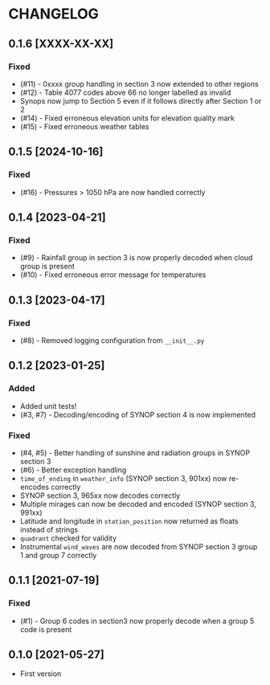 # CHANGELOG

## 0.1.6 [XXXX-XX-XX]

### Fixed

* (#11) - 0xxxx group handling in section 3 now extended to other regions
* (#12) - Table 4077 codes above 66 no longer labelled as invalid
* Synops now jump to Section 5 even if it follows directly after Section 1 or 2
* (#14) - Fixed erroneous elevation units for elevation quality mark
* (#15) - Fixed erroneous weather tables

## 0.1.5 [2024-10-16]

### Fixed

* (#16) - Pressures > 1050 hPa are now handled correctly

## 0.1.4 [2023-04-21]

### Fixed

* (#9) - Rainfall group in section 3 is now properly decoded when cloud group is present
* (#10) - Fixed erroneous error message for temperatures

## 0.1.3 [2023-04-17]

### Fixed

* (#8) - Removed logging configuration from `__init__.py`

## 0.1.2 [2023-01-25]

### Added

* Added unit tests!
* (#3, #7) - Decoding/encoding of SYNOP section 4 is now implemented

### Fixed

* (#4, #5) - Better handling of sunshine and radiation groups in SYNOP section 3
* (#6) - Better exception handling
* `time_of_ending` in `weather_info` (SYNOP section 3, 901xx) now re-encodes correctly
* SYNOP section 3, 965xx now decodes correctly
* Multiple mirages can now be decoded and encoded (SYNOP section 3, 991xx)
* Latitude and longitude in `station_position` now returned as floats instead of strings
* `quadrant` checked for validity
* Instrumental `wind_waves` are now decoded from SYNOP section 3 group 1 and group 7 correctly

## 0.1.1 [2021-07-19]

### Fixed

* (#1) - Group 6 codes in section3 now properly decode when a group 5 code is present

## 0.1.0 [2021-05-27]

* First version
